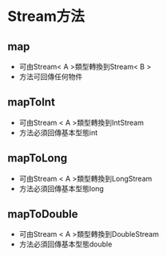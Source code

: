# Stream方法

## map
* 可由Stream< A >類型轉換到Stream< B >
* 方法可回傳任何物件
## mapToInt
* 可由Stream < A >類型轉換到IntStream
* 方法必須回傳基本型態int
## mapToLong
* 可由Stream < A >類型轉換到LongStream
* 方法必須回傳基本型態long
## mapToDouble
* 可由Stream < A >類型轉換到DoubleStream
* 方法必須回傳基本型態double
